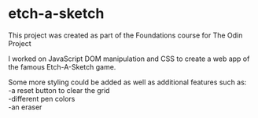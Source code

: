 # etch-a-sketch
This project was created as part of the Foundations course for The Odin Project

I worked on JavaScript DOM manipulation and CSS to create a web app of the famous Etch-A-Sketch game.

Some more styling could be added as well as additional features such as:  
-a reset button to clear the grid  
-different pen colors  
-an eraser  
